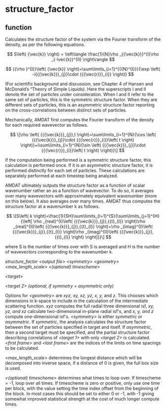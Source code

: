 <h1>structure_factor</h1>
<h2>function</h2>

Calculates the structure factor of the system via the Fourier transform of the density, as per the following equations.

$$ S\left( {\vec{k}} \right) = \left\langle \frac{1}{N}\rho _{{\vec{k}}}^{I}\rho _{-\vec{k}}^{II} \right\rangle $$

$$ {{\rho }^{I}}\left( {\vec{k}} \right)=\sum\limits_{i=1}^{{{N}^{I}}}{\exp \left( -i{{{\vec{k}}}_{j}}\cdot {{{\vec{r}}}_{i}} \right)} $$

(For scientific background and discussion, see Chapter 4 of Hansen and McDonald’s “Theory of Simple Liquids). Here the superscripts I and II denote the set of particles under consideration. When I and II refer to the same set of particles, this is the symmetric structure factor. When they are different sets of particles, this is an asymmetric structure factor reporting on the cross-correlations between distinct sets of particles.

Mechanically, AMDAT first computes the Fourier transform of the density for each required wavevector as follows.

$$ \[\rho \left( {{{\vec{k}}}_{j}},t \right)=\sum\limits_{i=1}^{N}{\cos \left( {{{\vec{k}}}_{j}}\cdot {{{\vec{r}}}_{i}}\left( t \right) \right)}+i\sum\limits_{i=1}^{N}{\sin \left( {{{\vec{k}}}_{j}}\cdot {{{\vec{r}}}_{i}}\left( t \right) \right)}\] $$

If the computation being performed is a symmetric structure factor, this calculation is performed once. If it is an asymmetric structure factor, it is performed distinctly for each set of particles. These calculations are separately performed at each timestep being analyzed.

AMDAT ultimately outputs the structure factor as a function of scalar wavenumber rather an as a function of wavevector. To do so, it averages over many wavevectors with approximately equivalent wavenumber (more on this below). It also averages over many times. AMDAT thus computes the structure factor at a wavenumber k as follows.

$$ \[S\left( k \right)=\frac{1}{SH}\sum\limits_{l=1}^{S}{\sum\limits_{j=1}^{H}{\left[ \rho _{real}^{I}\left( {{{\vec{k}}}_{j}},{{t}_{l}} \right)\rho _{real}^{II}\left( {{{\vec{k}}}_{j}},{{t}_{l}} \right)+\rho _{imag}^{I}\left( {{{\vec{k}}}_{j}},{{t}_{l}} \right)\rho _{imag}^{II}\left( {{{\vec{k}}}_{j}},{{t}_{l}} \right) \right]}}\] $$

where S is the number of times over with S is averaged and H is the number of wavevectors corresponding to the wavenumber k. 



_structure\_factor \<output file\> \<symmetry\> \<geometry\> \<max\_length\_scale\> \<(optional) timescheme\>_

_\<target\>_

_\<target 2> (optional, if symmetry = asymmetric only)_

Options for _\<geometry\>_ are _xyz, xy, xz, yz, x, y,_ and _z_. This chooses which dimensions in k-space to include in the calculation of the intermediate scattering function. _xyz_ computes the full radial three dimensional isf, _xy, yz, and xz_ calculate two-dimensional in-plane radial isf's, and _x, y, and z_ compute one-dimensional isf's. _\<symmetry\>_ is either _symmetric_ or _asymmetric_. If _symmetric_, the analysis calculates the structure factor between the set of particles specified in target and itself. If _asymmetric_, then a second target must be specified, and the partial structure factor describing correlations of _\<target 1\>_ with only _\<target 2\>_ is calculated. _\<first frame\>_ and _\<last frame\>_ are the indices of the limits on time spacings to be calculated.

_\<max\_length\_scale\>_ determines the longest distance which will be decomposed into inverse space, if a distance of 0 is given, the full box size is used. 

_\<(optional) timescheme\>_ determines what times to loop over. If timescheme = -1, loop over all times. If timescheme is zero or positive, only use one time per block, with the value setting the time index offset from the beginning of the block. 
In most cases this should be set to either 0 or -1, with -1 giving somewhat improved statistical strength at the cost of much longer compute times.
